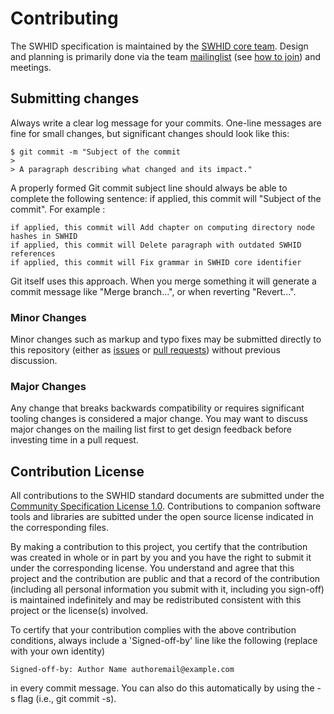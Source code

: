 # Contributing

The SWHID specification is maintained by the [SWHID core team][swhid-core-team].
Design and planning is primarily done via the team [mailinglist][swhid-list] (see [how to join][howto-join]) and meetings.

## Submitting changes

Always write a clear log message for your commits. One-line messages are fine for small changes, but significant changes should look like this:

    $ git commit -m "Subject of the commit
    > 
    > A paragraph describing what changed and its impact."

A properly formed Git commit subject line should always be able to complete the following sentence: if applied, this commit will "Subject of the commit". For example :

    if applied, this commit will Add chapter on computing directory node hashes in SWHID
    if applied, this commit will Delete paragraph with outdated SWHID references
    if applied, this commit will Fix grammar in SWHID core identifier

Git itself uses this approach. When you merge something it will generate a commit message like "Merge branch...", or when reverting "Revert...".

### Minor Changes
Minor changes such as markup and typo fixes may be submitted directly to this repository (either as [issues][issues] or [pull requests][pull-requests]) without previous discussion.

### Major Changes
Any change that breaks backwards compatibility or requires significant tooling changes is considered a major change.
You may want to discuss major changes on the mailing list first to get design feedback before investing time in a pull request.

## Contribution License

All contributions to the SWHID standard documents are submitted under the [Community Specification License 1.0](https://github.com/swhid/governance/1._Community_Specification_License_1.0.md). Contributions to companion software tools and libraries are subitted under the open source license indicated in the corresponding files.

By making a contribution to this project, you certify that the contribution was
created in whole or in part by you and you have the right to submit it under the
corresponding license. You understand and agree that this project and the
contribution are public and that a record of the contribution (including all
personal information you submit with it, including you sign-off) is maintained
indefinitely and may be redistributed consistent with this project or the
license(s) involved.

To certify that your contribution complies with the above contribution
conditions, always include a 'Signed-off-by' line like the following (replace
with your own identity)

    Signed-off-by: Author Name authoremail@example.com
	
in every commit message. You can also do this automatically by using the -s flag (i.e., git commit -s).

[issues]: https://github.com/swhid/specification/issues/
[pull-requests]: https://github.com/swhid/specification/pulls/
[swhid-list]: https://groups.google.com/g/swhid-discuss
[howto-join]: https://support.google.com/a/users/answer/9304806
[swhid-core-team]: https://swhid.github.io/#coreteam

